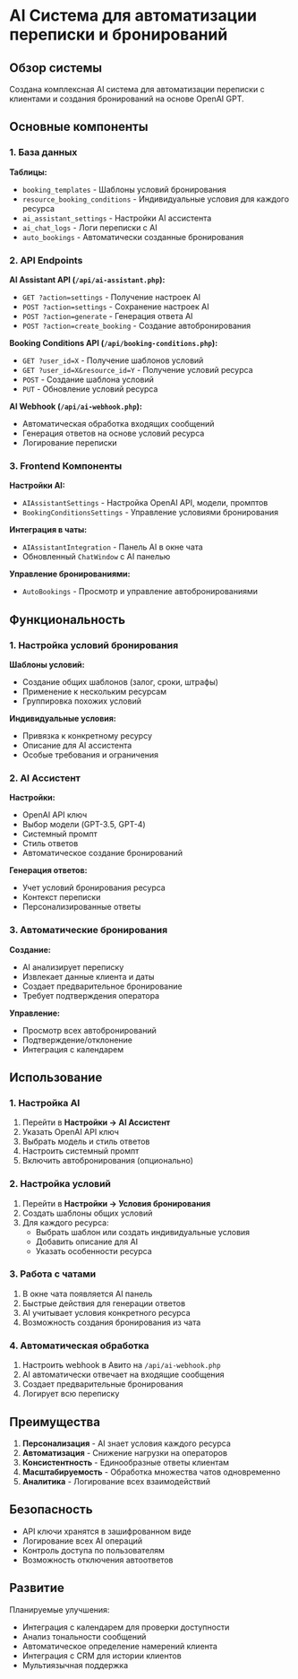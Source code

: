 # AI Система для автоматизации переписки и бронирований

## Обзор системы

Создана комплексная AI система для автоматизации переписки с клиентами и создания бронирований на основе OpenAI GPT.

## Основные компоненты

### 1. База данных

**Таблицы:**
- `booking_templates` - Шаблоны условий бронирования
- `resource_booking_conditions` - Индивидуальные условия для каждого ресурса
- `ai_assistant_settings` - Настройки AI ассистента
- `ai_chat_logs` - Логи переписки с AI
- `auto_bookings` - Автоматически созданные бронирования

### 2. API Endpoints

**AI Assistant API (`/api/ai-assistant.php`):**
- `GET ?action=settings` - Получение настроек AI
- `POST ?action=settings` - Сохранение настроек AI
- `POST ?action=generate` - Генерация ответа AI
- `POST ?action=create_booking` - Создание автобронирования

**Booking Conditions API (`/api/booking-conditions.php`):**
- `GET ?user_id=X` - Получение шаблонов условий
- `GET ?user_id=X&resource_id=Y` - Получение условий ресурса
- `POST` - Создание шаблона условий
- `PUT` - Обновление условий ресурса

**AI Webhook (`/api/ai-webhook.php`):**
- Автоматическая обработка входящих сообщений
- Генерация ответов на основе условий ресурса
- Логирование переписки

### 3. Frontend Компоненты

**Настройки AI:**
- `AIAssistantSettings` - Настройка OpenAI API, модели, промптов
- `BookingConditionsSettings` - Управление условиями бронирования

**Интеграция в чаты:**
- `AIAssistantIntegration` - Панель AI в окне чата
- Обновленный `ChatWindow` с AI панелью

**Управление бронированиями:**
- `AutoBookings` - Просмотр и управление автобронированиями

## Функциональность

### 1. Настройка условий бронирования

**Шаблоны условий:**
- Создание общих шаблонов (залог, сроки, штрафы)
- Применение к нескольким ресурсам
- Группировка похожих условий

**Индивидуальные условия:**
- Привязка к конкретному ресурсу
- Описание для AI ассистента
- Особые требования и ограничения

### 2. AI Ассистент

**Настройки:**
- OpenAI API ключ
- Выбор модели (GPT-3.5, GPT-4)
- Системный промпт
- Стиль ответов
- Автоматическое создание бронирований

**Генерация ответов:**
- Учет условий бронирования ресурса
- Контекст переписки
- Персонализированные ответы

### 3. Автоматические бронирования

**Создание:**
- AI анализирует переписку
- Извлекает данные клиента и даты
- Создает предварительное бронирование
- Требует подтверждения оператора

**Управление:**
- Просмотр всех автобронирований
- Подтверждение/отклонение
- Интеграция с календарем

## Использование

### 1. Настройка AI

1. Перейти в **Настройки → AI Ассистент**
2. Указать OpenAI API ключ
3. Выбрать модель и стиль ответов
4. Настроить системный промпт
5. Включить автобронирования (опционально)

### 2. Настройка условий

1. Перейти в **Настройки → Условия бронирования**
2. Создать шаблоны общих условий
3. Для каждого ресурса:
   - Выбрать шаблон или создать индивидуальные условия
   - Добавить описание для AI
   - Указать особенности ресурса

### 3. Работа с чатами

1. В окне чата появляется AI панель
2. Быстрые действия для генерации ответов
3. AI учитывает условия конкретного ресурса
4. Возможность создания бронирования из чата

### 4. Автоматическая обработка

1. Настроить webhook в Авито на `/api/ai-webhook.php`
2. AI автоматически отвечает на входящие сообщения
3. Создает предварительные бронирования
4. Логирует всю переписку

## Преимущества

1. **Персонализация** - AI знает условия каждого ресурса
2. **Автоматизация** - Снижение нагрузки на операторов
3. **Консистентность** - Единообразные ответы клиентам
4. **Масштабируемость** - Обработка множества чатов одновременно
5. **Аналитика** - Логирование всех взаимодействий

## Безопасность

- API ключи хранятся в зашифрованном виде
- Логирование всех AI операций
- Контроль доступа по пользователям
- Возможность отключения автоответов

## Развитие

Планируемые улучшения:
- Интеграция с календарем для проверки доступности
- Анализ тональности сообщений
- Автоматическое определение намерений клиента
- Интеграция с CRM для истории клиентов
- Мультиязычная поддержка